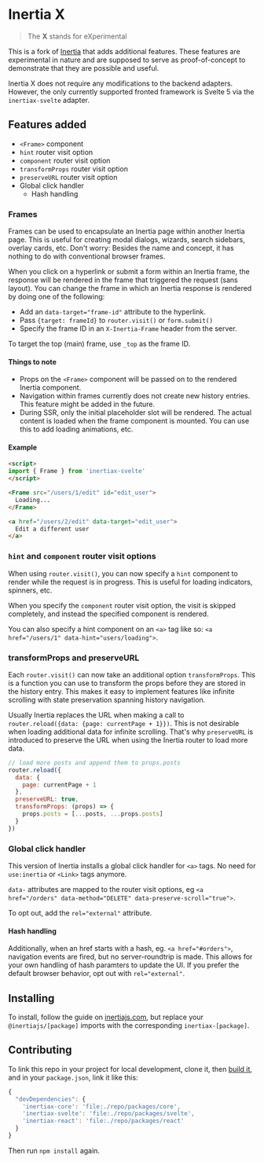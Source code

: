 # Inertia X

> The **X** stands for eXperimental

This is a fork of [Inertia](https://github.com/inertiajs/inertia) that adds additional features. These features are experimental in nature and are supposed to serve as proof-of-concept to demonstrate that they are possible and useful.

Inertia X does not require any modifications to the backend adapters. However, the only currently supported fronted framework is Svelte 5 via the `inertiax-svelte` adapter.

## Features added

- `<Frame>` component
- `hint` router visit option
- `component` router visit option
- `transformProps` router visit option
- `preserveURL` router visit option
- Global click handler
  - Hash handling

### Frames

Frames can be used to encapsulate an Inertia page within another Inertia page. This is useful for creating modal dialogs, wizards, search sidebars, overlay cards, etc. Don't worry: Besides the name and concept, it has nothing to do with conventional browser frames.

When you click on a hyperlink or submit a form within an Inertia frame, the response will be rendered in the frame that triggered the request (sans layout). You can change the frame in which an Inertia response is rendered by doing one of the following:

- Add an `data-target="frame-id"` attribute to the hyperlink.
- Pass `{target: frameId}` to `router.visit()` or `form.submit()`
- Specify the frame ID in an `X-Inertia-Frame` header from the server.

To target the top (main) frame, use `_top` as the frame ID.

#### Things to note

- Props on the `<Frame>` component will be passed on to the rendered Inertia component.
- Navigation within frames currently does not create new history entries. This feature might be added in the future.
- During SSR, only the initial placeholder slot will be rendered. The actual content is loaded when the frame component is mounted. You can use this to add loading animations, etc.

#### Example

```html
<script>
import { Frame } from 'inertiax-svelte'
</script>

<Frame src="/users/1/edit" id="edit_user">
  Loading...
</Frame>

<a href="/users/2/edit" data-target="edit_user">
  Edit a different user
</a>
```

### `hint` and `component` router visit options

When using `router.visit()`, you can now specify a `hint` component to render while the request is in progress. This is useful for loading indicators, spinners, etc.

When you specify the `component` router visit option, the visit is skipped completely, and instead the specified component is rendered.

You can also specify a hint component on an `<a>` tag like so: `<a href="/users/1" data-hint="users/loading">`.

### transformProps and preserveURL

Each `router.visit()` can now take an additional option `transformProps`. This is a function you can use to transform the props before they are stored in the history entry. This makes it easy to implement features like infinite scrolling with state preservation spanning history navigation.

Usually Inertia replaces the URL when making a call to `router.reload({data: {page: currentPage + 1}})`. This is not desirable when loading additional data for infinite scrolling. That's why `preserveURL` is introduced to preserve the URL when using the Inertia router to load more data.

```js
// load more posts and append them to props.posts
router.reload({
  data: {
    page: currentPage + 1
  },
  preserveURL: true,
  transformProps: (props) => {
    props.posts = [...posts, ...props.posts]
  }
})
```



### Global click handler

This version of Inertia installs a global click handler for `<a>` tags. No need for `use:inertia` or `<Link>` tags anymore.

`data-` attributes are mapped to the router visit options, eg `<a href="/orders" data-method="DELETE" data-preserve-scroll="true">`.

To opt out, add the `rel="external"` attribute.

#### Hash handling

Additionally, when an href starts with a hash, eg. `<a href="#orders">`, navigation events are fired, but no server-roundtrip is made. This allows for your own handling of hash paramters to update the UI. If you prefer the default browser behavior, opt out with `rel="external"`.

## Installing

To install, follow the guide on [inertiajs.com](https://inertiajs.com), but replace your `@inertiajs/[package]` imports with the corresponding `inertiax-[package]`.

## Contributing

To link this repo in your project for local development, clone it, then [build it](https://github.com/inertiajs/inertia/blob/master/.github/CONTRIBUTING.md#packages), and in your `package.json`, link it like this:

```js
{
  "devDependencies": {
    'inertiax-core': 'file:./repo/packages/core',
    'inertiax-svelte': 'file:./repo/packages/svelte',
    'inertiax-react': 'file:./repo/packages/react'
  }
}
```

Then run `npm install` again.


